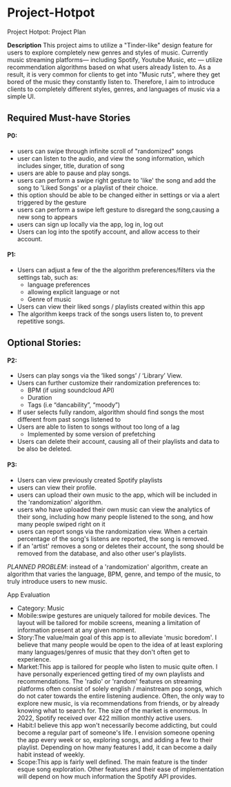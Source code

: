# Project-Hotpot
Project Hotpot: Project Plan 

**Description**
This project aims to utilize a "Tinder-like" design feature for users to explore completely new genres and styles of music. Currently music streaming platforms— including Spotify, Youtube Music, etc — utilize recommendation algorithms based on what users already listen to. As a result, it is very common for clients to get into "Music ruts", where they get bored of the music they constantly listen to. Therefore, I aim to introduce clients to completely different styles, genres, and languages of music via a simple UI. 

## Required Must-have Stories 

#### P0:
- users can swipe through infinite scroll of "randomized" songs
- user can listen to the audio, and view the song information, which includes singer, title, duration of song
- users are able to pause and play songs. 
- users can perform a swipe right gesture to 'like' the song and add the song to 'Liked Songs' or a playlist of their choice. 
- this option should be able to be changed either in settings or via a alert triggered by the gesture 
- users can perform a swipe left gesture to disregard the song,causing a new song to appears 
- users can sign up locally via the app, log in, log out
- Users can log into the spotify account, and allow access to their account. 
#### P1: 
- Users can adjust a few of the the  algorithm preferences/filters via the settings tab, such as: 
  - language preferences  
  - allowing explicit language or not
  - Genre of music
- Users can view their liked songs / playlists created within this app
- The algorithm keeps track of the songs users listen to, to prevent repetitive songs.
## Optional Stories: 
#### P2: 
- Users can play songs via the ‘liked songs’ / ‘Library’ View. 
- Users can further customize their randomization preferences to: 
  - BPM (if using soundcloud API) 
  - Duration
  - Tags (i.e “dancability”, “moody”)
- If user selects fully random, algorithm should find songs the most different from past songs listened to 
- Users are able to listen to songs without too long of a lag 
  - Implemented by some version of prefetching 
- Users can delete their account, causing all of their playlists and data to be also be deleted. 
#### P3: 
- Users can view previously created Spotify playlists 
- users can view their profile. 
- users can upload their own music to the app, which will be included in the 'randomization' algorithm. 
- users who have uploaded their own music can view the analytics of their song, including how many people listened to the song, and how many people swiped right on it 
- users can report songs via the randomization view. When a certain percentage of the song's listens are reported, the song is removed. 
- if an 'artist' removes a song or deletes their account, the song should be removed from the database, and also other user's playlists. 

*PLANNED PROBLEM*: instead of a 'randomization' algorithm, create an algorithm that varies the language, BPM, genre, and tempo of the music, to truly introduce users to new music. 

App Evaluation
- Category: Music
- Mobile:swipe gestures are uniquely tailored for mobile devices. The layout will be tailored for mobile screens, meaning a limitation of information present at any given moment. 
- Story:The value/main goal of this app is to alleviate 'music boredom'. I believe that many people would be open to the idea of at least exploring many languages/genres of music that they don't often get to experience. 
- Market:This app is tailored for people who listen to music quite often. I have personally experienced getting tired of my own playlists and recommendations. The 'radio' or 'random' features on streaming platforms often consist of solely english / mainstream pop songs, which do not cater towards the entire listening audience. Often, the only way to explore new music, is via recommendations from friends, or by already knowing what to search for. The size of the market is enormous. In 2022, Spotify received over 422 million monthly active users.
- Habit:I believe this app won't necessarily become addicting, but could become a regular part of someone's life. I envision someone opening the app every week or so, exploring songs, and adding a few to their playlist. Depending on how many features I add, it can become a daily habit instead of weekly. 
- Scope:This app is fairly well defined. The main feature is the tinder esque song exploration. Other features and their ease of implementation will depend on how much information the Spotify API provides. 



